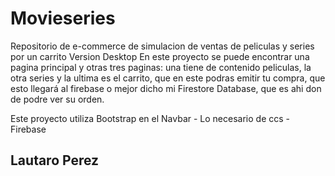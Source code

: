 # Movieseries

Repositorio de e-commerce de simulacion de ventas de peliculas y series por un carrito
Version Desktop
En este proyecto se puede encontrar una pagina principal y otras tres paginas: una tiene de contenido peliculas, la otra series y la ultima es el carrito, que en este podras emitir tu compra, que esto llegará al firebase o mejor dicho mi Firestore Database, que es ahi don de podre ver su orden.

Este proyecto utiliza Bootstrap en el Navbar - Lo necesario de ccs - Firebase
## Lautaro Perez

